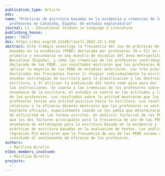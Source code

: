 ```yaml
---
publication_type: Article
eds: .
name: "Prácticas de escritura basadas en la evidencia y creencias de los
  profesores en Cataluña, España: Un estudio exploratorio"
journal: L1 – Educational Studies in Language & Literature
publishing_house: .
year: "2022"
doi: https://doi.org/10.21248/l1esll.2022.22.1.410
abstract: Este trabajo investiga la frecuencia del uso de prácticas de escritura
  basadas en la evidencia (PEBE) declarada por profesores (N = 51) en aulas de
  primaria y secundaria en una muestra de escuelas del área metropolitana de
  Barcelona (España), y cómo las creencias de los profesores contribuyen al uso
  declarado de las PEBE. Los resultados mostraron que los profesores declararon
  aplicar la mayoría de las PEBE de estudios anteriores. Las tres prácticas
  declaradas más frecuentes fueron 1) elogiar individualmente la escritura, 2)
  enseñar estrategias de escritura para la planificación y las destrezas de
  escritura, y 3) utilizar la evaluación del texto como guía para dar forma a
  las instrucciones. En cuanto a las creencias de los profesores sobre la
  enseñanza de la escritura, el estudio se centró en las actitudes y la eficacia
  de los profesores. Los resultados sobre la actitud mostraron que los
  profesores tenían una actitud positiva hacia la escritura. Los resultados
  relativos a la eficacia docente mostraron que los profesores se sentían
  bastante eficaces, especialmente cuando se les pedía que determinaran el nivel
  de dificultad de las tareas escritas. Un análisis factorial de las PEBE mostró
  que los dos factores principales para la frecuencia de uso de las PEBE eran la
  enseñanza de estrategias para la escritura basada en la evidencia y las
  prácticas de escritura basadas en la evaluación de textos. Los análisis de
  regresión PLS mostraron que la frecuencia de uso de las PEBE estaba altamente
  vinculada al sentimiento de eficacia de los profesores.
authors:
  - Marilisa Birello
elbec_members_involved:
  - Marilisa Birello
projects:
  - .
---
```

